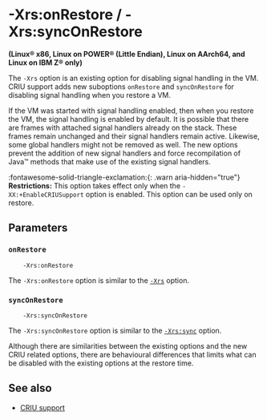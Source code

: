 ﻿<!--
* Copyright (c) 2017, 2024 IBM Corp. and others
*
* This program and the accompanying materials are made
* available under the terms of the Eclipse Public License 2.0
* which accompanies this distribution and is available at
* https://www.eclipse.org/legal/epl-2.0/ or the Apache
* License, Version 2.0 which accompanies this distribution and
* is available at https://www.apache.org/licenses/LICENSE-2.0.
*
* This Source Code may also be made available under the
* following Secondary Licenses when the conditions for such
* availability set forth in the Eclipse Public License, v. 2.0
* are satisfied: GNU General Public License, version 2 with
* the GNU Classpath Exception [1] and GNU General Public
* License, version 2 with the OpenJDK Assembly Exception [2].
*
* [1] https://www.gnu.org/software/classpath/license.html
* [2] https://openjdk.org/legal/assembly-exception.html
*
* SPDX-License-Identifier: EPL-2.0 OR Apache-2.0 OR GPL-2.0-only WITH Classpath-exception-2.0 OR GPL-2.0-only WITH OpenJDK-assembly-exception-1.0
-->

# -Xrs:onRestore / -Xrs:syncOnRestore

**(Linux&reg; x86, Linux on POWER&reg; (Little Endian), Linux on AArch64, and Linux on IBM Z&reg; only)**

The `-Xrs` option is an existing option for disabling signal handling in the VM. CRIU support adds new suboptions `onRestore` and `syncOnRestore` for disabling signal handling when you restore a VM.

If the VM was started with signal handling enabled, then when you restore the VM, the signal handling is enabled by default. It is possible that there are frames with attached signal handlers already on the stack. These frames remain unchanged and their signal handlers remain active. Likewise, some global handlers might not be removed as well. The new options prevent the addition of new signal handlers and force recompilation of Java&trade; methods that make use of the existing signal handlers.

:fontawesome-solid-triangle-exclamation:{: .warn aria-hidden="true"} **Restrictions:** This option takes effect only when the `-XX:+EnableCRIUSupport` option is enabled. This option can be used only on restore.

## Parameters

### `onRestore`

        -Xrs:onRestore

The `-Xrs:onRestore` option is similar to the [`-Xrs`](xrs.md) option.

### `syncOnRestore`

        -Xrs:syncOnRestore

The `-Xrs:syncOnRestore` option is similar to the [`-Xrs:sync`](xrs.md#parameters) option.

Although there are similarities between the existing options and the new CRIU related options, there are behavioural differences that limits what can be disabled with the existing options at the restore time.

## See also

- [CRIU support](criusupport.md)

<!-- ==== END OF TOPIC ==== xrsonrestoresynconrestore.md ==== -->
